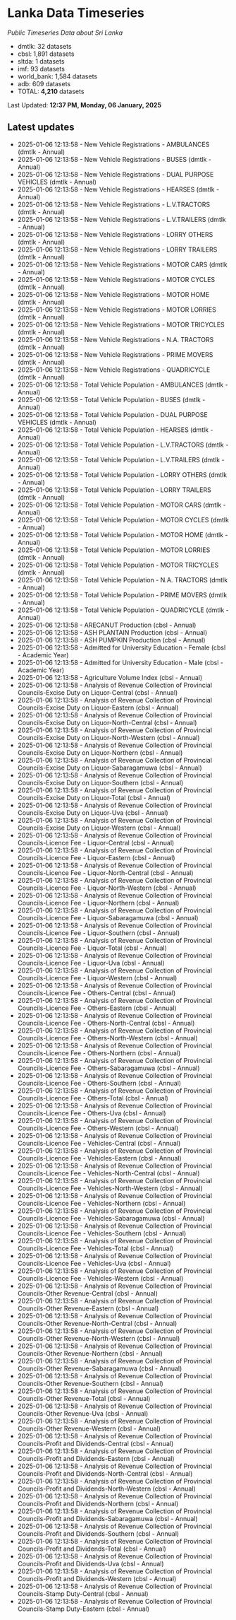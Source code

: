 # Lanka Data Timeseries
*Public Timeseries Data about Sri Lanka*

* dmtlk: 32 datasets
* cbsl: 1,891 datasets
* sltda: 1 datasets
* imf: 93 datasets
* world_bank: 1,584 datasets
* adb: 609 datasets
* TOTAL: **4,210** datasets

Last Updated: **12:37 PM, Monday, 06 January, 2025**

## Latest updates

* 2025-01-06 12:13:58 - New Vehicle Registrations - AMBULANCES (dmtlk - Annual)
* 2025-01-06 12:13:58 - New Vehicle Registrations - BUSES (dmtlk - Annual)
* 2025-01-06 12:13:58 - New Vehicle Registrations - DUAL PURPOSE VEHICLES (dmtlk - Annual)
* 2025-01-06 12:13:58 - New Vehicle Registrations - HEARSES (dmtlk - Annual)
* 2025-01-06 12:13:58 - New Vehicle Registrations - L.V.TRACTORS (dmtlk - Annual)
* 2025-01-06 12:13:58 - New Vehicle Registrations - L.V.TRAILERS (dmtlk - Annual)
* 2025-01-06 12:13:58 - New Vehicle Registrations - LORRY OTHERS (dmtlk - Annual)
* 2025-01-06 12:13:58 - New Vehicle Registrations - LORRY TRAILERS (dmtlk - Annual)
* 2025-01-06 12:13:58 - New Vehicle Registrations - MOTOR CARS (dmtlk - Annual)
* 2025-01-06 12:13:58 - New Vehicle Registrations - MOTOR CYCLES (dmtlk - Annual)
* 2025-01-06 12:13:58 - New Vehicle Registrations - MOTOR HOME (dmtlk - Annual)
* 2025-01-06 12:13:58 - New Vehicle Registrations - MOTOR LORRIES (dmtlk - Annual)
* 2025-01-06 12:13:58 - New Vehicle Registrations - MOTOR TRICYCLES (dmtlk - Annual)
* 2025-01-06 12:13:58 - New Vehicle Registrations - N.A. TRACTORS (dmtlk - Annual)
* 2025-01-06 12:13:58 - New Vehicle Registrations - PRIME MOVERS (dmtlk - Annual)
* 2025-01-06 12:13:58 - New Vehicle Registrations - QUADRICYCLE (dmtlk - Annual)
* 2025-01-06 12:13:58 - Total Vehicle Population - AMBULANCES (dmtlk - Annual)
* 2025-01-06 12:13:58 - Total Vehicle Population - BUSES (dmtlk - Annual)
* 2025-01-06 12:13:58 - Total Vehicle Population - DUAL PURPOSE VEHICLES (dmtlk - Annual)
* 2025-01-06 12:13:58 - Total Vehicle Population - HEARSES (dmtlk - Annual)
* 2025-01-06 12:13:58 - Total Vehicle Population - L.V.TRACTORS (dmtlk - Annual)
* 2025-01-06 12:13:58 - Total Vehicle Population - L.V.TRAILERS (dmtlk - Annual)
* 2025-01-06 12:13:58 - Total Vehicle Population - LORRY OTHERS (dmtlk - Annual)
* 2025-01-06 12:13:58 - Total Vehicle Population - LORRY TRAILERS (dmtlk - Annual)
* 2025-01-06 12:13:58 - Total Vehicle Population - MOTOR CARS (dmtlk - Annual)
* 2025-01-06 12:13:58 - Total Vehicle Population - MOTOR CYCLES (dmtlk - Annual)
* 2025-01-06 12:13:58 - Total Vehicle Population - MOTOR HOME (dmtlk - Annual)
* 2025-01-06 12:13:58 - Total Vehicle Population - MOTOR LORRIES (dmtlk - Annual)
* 2025-01-06 12:13:58 - Total Vehicle Population - MOTOR TRICYCLES (dmtlk - Annual)
* 2025-01-06 12:13:58 - Total Vehicle Population - N.A. TRACTORS (dmtlk - Annual)
* 2025-01-06 12:13:58 - Total Vehicle Population - PRIME MOVERS (dmtlk - Annual)
* 2025-01-06 12:13:58 - Total Vehicle Population - QUADRICYCLE (dmtlk - Annual)
* 2025-01-06 12:13:58 - ARECANUT Production (cbsl - Annual)
* 2025-01-06 12:13:58 - ASH PLANTAIN Production (cbsl - Annual)
* 2025-01-06 12:13:58 - ASH PUMPKIN Production (cbsl - Annual)
* 2025-01-06 12:13:58 - Admitted for University Education - Female (cbsl - Academic Year)
* 2025-01-06 12:13:58 - Admitted for University Education - Male (cbsl - Academic Year)
* 2025-01-06 12:13:58 - Agriculture Volume Index (cbsl - Annual)
* 2025-01-06 12:13:58 - Analysis of Revenue Collection of Provincial Councils-Excise Duty on Liquor-Central (cbsl - Annual)
* 2025-01-06 12:13:58 - Analysis of Revenue Collection of Provincial Councils-Excise Duty on Liquor-Eastern (cbsl - Annual)
* 2025-01-06 12:13:58 - Analysis of Revenue Collection of Provincial Councils-Excise Duty on Liquor-North-Central (cbsl - Annual)
* 2025-01-06 12:13:58 - Analysis of Revenue Collection of Provincial Councils-Excise Duty on Liquor-North-Western (cbsl - Annual)
* 2025-01-06 12:13:58 - Analysis of Revenue Collection of Provincial Councils-Excise Duty on Liquor-Northern (cbsl - Annual)
* 2025-01-06 12:13:58 - Analysis of Revenue Collection of Provincial Councils-Excise Duty on Liquor-Sabaragamuwa (cbsl - Annual)
* 2025-01-06 12:13:58 - Analysis of Revenue Collection of Provincial Councils-Excise Duty on Liquor-Southern (cbsl - Annual)
* 2025-01-06 12:13:58 - Analysis of Revenue Collection of Provincial Councils-Excise Duty on Liquor-Total (cbsl - Annual)
* 2025-01-06 12:13:58 - Analysis of Revenue Collection of Provincial Councils-Excise Duty on Liquor-Uva (cbsl - Annual)
* 2025-01-06 12:13:58 - Analysis of Revenue Collection of Provincial Councils-Excise Duty on Liquor-Western (cbsl - Annual)
* 2025-01-06 12:13:58 - Analysis of Revenue Collection of Provincial Councils-Licence Fee - Liquor-Central (cbsl - Annual)
* 2025-01-06 12:13:58 - Analysis of Revenue Collection of Provincial Councils-Licence Fee - Liquor-Eastern (cbsl - Annual)
* 2025-01-06 12:13:58 - Analysis of Revenue Collection of Provincial Councils-Licence Fee - Liquor-North-Central (cbsl - Annual)
* 2025-01-06 12:13:58 - Analysis of Revenue Collection of Provincial Councils-Licence Fee - Liquor-North-Western (cbsl - Annual)
* 2025-01-06 12:13:58 - Analysis of Revenue Collection of Provincial Councils-Licence Fee - Liquor-Northern (cbsl - Annual)
* 2025-01-06 12:13:58 - Analysis of Revenue Collection of Provincial Councils-Licence Fee - Liquor-Sabaragamuwa (cbsl - Annual)
* 2025-01-06 12:13:58 - Analysis of Revenue Collection of Provincial Councils-Licence Fee - Liquor-Southern (cbsl - Annual)
* 2025-01-06 12:13:58 - Analysis of Revenue Collection of Provincial Councils-Licence Fee - Liquor-Total (cbsl - Annual)
* 2025-01-06 12:13:58 - Analysis of Revenue Collection of Provincial Councils-Licence Fee - Liquor-Uva (cbsl - Annual)
* 2025-01-06 12:13:58 - Analysis of Revenue Collection of Provincial Councils-Licence Fee - Liquor-Western (cbsl - Annual)
* 2025-01-06 12:13:58 - Analysis of Revenue Collection of Provincial Councils-Licence Fee - Others-Central (cbsl - Annual)
* 2025-01-06 12:13:58 - Analysis of Revenue Collection of Provincial Councils-Licence Fee - Others-Eastern (cbsl - Annual)
* 2025-01-06 12:13:58 - Analysis of Revenue Collection of Provincial Councils-Licence Fee - Others-North-Central (cbsl - Annual)
* 2025-01-06 12:13:58 - Analysis of Revenue Collection of Provincial Councils-Licence Fee - Others-North-Western (cbsl - Annual)
* 2025-01-06 12:13:58 - Analysis of Revenue Collection of Provincial Councils-Licence Fee - Others-Northern (cbsl - Annual)
* 2025-01-06 12:13:58 - Analysis of Revenue Collection of Provincial Councils-Licence Fee - Others-Sabaragamuwa (cbsl - Annual)
* 2025-01-06 12:13:58 - Analysis of Revenue Collection of Provincial Councils-Licence Fee - Others-Southern (cbsl - Annual)
* 2025-01-06 12:13:58 - Analysis of Revenue Collection of Provincial Councils-Licence Fee - Others-Total (cbsl - Annual)
* 2025-01-06 12:13:58 - Analysis of Revenue Collection of Provincial Councils-Licence Fee - Others-Uva (cbsl - Annual)
* 2025-01-06 12:13:58 - Analysis of Revenue Collection of Provincial Councils-Licence Fee - Others-Western (cbsl - Annual)
* 2025-01-06 12:13:58 - Analysis of Revenue Collection of Provincial Councils-Licence Fee - Vehicles-Central (cbsl - Annual)
* 2025-01-06 12:13:58 - Analysis of Revenue Collection of Provincial Councils-Licence Fee - Vehicles-Eastern (cbsl - Annual)
* 2025-01-06 12:13:58 - Analysis of Revenue Collection of Provincial Councils-Licence Fee - Vehicles-North-Central (cbsl - Annual)
* 2025-01-06 12:13:58 - Analysis of Revenue Collection of Provincial Councils-Licence Fee - Vehicles-North-Western (cbsl - Annual)
* 2025-01-06 12:13:58 - Analysis of Revenue Collection of Provincial Councils-Licence Fee - Vehicles-Northern (cbsl - Annual)
* 2025-01-06 12:13:58 - Analysis of Revenue Collection of Provincial Councils-Licence Fee - Vehicles-Sabaragamuwa (cbsl - Annual)
* 2025-01-06 12:13:58 - Analysis of Revenue Collection of Provincial Councils-Licence Fee - Vehicles-Southern (cbsl - Annual)
* 2025-01-06 12:13:58 - Analysis of Revenue Collection of Provincial Councils-Licence Fee - Vehicles-Total (cbsl - Annual)
* 2025-01-06 12:13:58 - Analysis of Revenue Collection of Provincial Councils-Licence Fee - Vehicles-Uva (cbsl - Annual)
* 2025-01-06 12:13:58 - Analysis of Revenue Collection of Provincial Councils-Licence Fee - Vehicles-Western (cbsl - Annual)
* 2025-01-06 12:13:58 - Analysis of Revenue Collection of Provincial Councils-Other Revenue-Central (cbsl - Annual)
* 2025-01-06 12:13:58 - Analysis of Revenue Collection of Provincial Councils-Other Revenue-Eastern (cbsl - Annual)
* 2025-01-06 12:13:58 - Analysis of Revenue Collection of Provincial Councils-Other Revenue-North-Central (cbsl - Annual)
* 2025-01-06 12:13:58 - Analysis of Revenue Collection of Provincial Councils-Other Revenue-North-Western (cbsl - Annual)
* 2025-01-06 12:13:58 - Analysis of Revenue Collection of Provincial Councils-Other Revenue-Northern (cbsl - Annual)
* 2025-01-06 12:13:58 - Analysis of Revenue Collection of Provincial Councils-Other Revenue-Sabaragamuwa (cbsl - Annual)
* 2025-01-06 12:13:58 - Analysis of Revenue Collection of Provincial Councils-Other Revenue-Southern (cbsl - Annual)
* 2025-01-06 12:13:58 - Analysis of Revenue Collection of Provincial Councils-Other Revenue-Total (cbsl - Annual)
* 2025-01-06 12:13:58 - Analysis of Revenue Collection of Provincial Councils-Other Revenue-Uva (cbsl - Annual)
* 2025-01-06 12:13:58 - Analysis of Revenue Collection of Provincial Councils-Other Revenue-Western (cbsl - Annual)
* 2025-01-06 12:13:58 - Analysis of Revenue Collection of Provincial Councils-Profit and Dividends-Central (cbsl - Annual)
* 2025-01-06 12:13:58 - Analysis of Revenue Collection of Provincial Councils-Profit and Dividends-Eastern (cbsl - Annual)
* 2025-01-06 12:13:58 - Analysis of Revenue Collection of Provincial Councils-Profit and Dividends-North-Central (cbsl - Annual)
* 2025-01-06 12:13:58 - Analysis of Revenue Collection of Provincial Councils-Profit and Dividends-North-Western (cbsl - Annual)
* 2025-01-06 12:13:58 - Analysis of Revenue Collection of Provincial Councils-Profit and Dividends-Northern (cbsl - Annual)
* 2025-01-06 12:13:58 - Analysis of Revenue Collection of Provincial Councils-Profit and Dividends-Sabaragamuwa (cbsl - Annual)
* 2025-01-06 12:13:58 - Analysis of Revenue Collection of Provincial Councils-Profit and Dividends-Southern (cbsl - Annual)
* 2025-01-06 12:13:58 - Analysis of Revenue Collection of Provincial Councils-Profit and Dividends-Total (cbsl - Annual)
* 2025-01-06 12:13:58 - Analysis of Revenue Collection of Provincial Councils-Profit and Dividends-Uva (cbsl - Annual)
* 2025-01-06 12:13:58 - Analysis of Revenue Collection of Provincial Councils-Profit and Dividends-Western (cbsl - Annual)
* 2025-01-06 12:13:58 - Analysis of Revenue Collection of Provincial Councils-Stamp Duty-Central (cbsl - Annual)
* 2025-01-06 12:13:58 - Analysis of Revenue Collection of Provincial Councils-Stamp Duty-Eastern (cbsl - Annual)